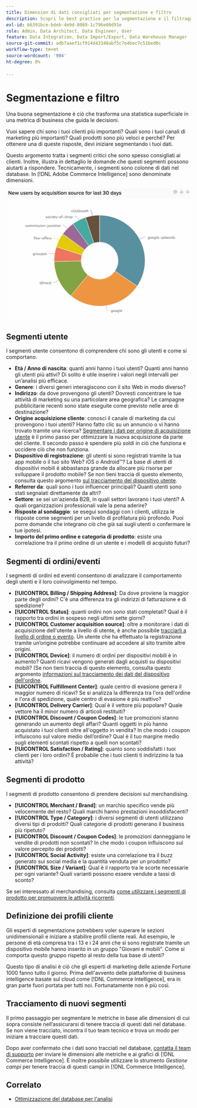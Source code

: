 ```yaml
---
title: Dimension di dati consigliati per segmentazione e filtro
description: Scopri le best practice per la segmentazione e il filtraggio.
exl-id: 66391bce-bdeb-4e9d-8089-1c796e00d91e
role: Admin, Data Architect, Data Engineer, User
feature: Data Integration, Data Import/Export, Data Warehouse Manager
source-git-commit: adb7aaef1cf914d43348abf5c7e4bec7c51bed0c
workflow-type: tm+mt
source-wordcount: '904'
ht-degree: 0%

---
```


# Segmentazione e filtro

Una buona segmentazione è ciò che trasforma una statistica superficiale in una metrica di business che guida le decisioni.

Vuoi sapere chi sono i tuoi clienti più importanti? Quali sono i tuoi canali di marketing più importanti? Quali prodotti sono più veloci e perché? Per ottenere una di queste risposte, devi iniziare segmentando i tuoi dati.

Questo argomento tratta i segmenti critici che sono spesso consigliati ai clienti. Inoltre, illustra in dettaglio le domande che questi segmenti possono aiutarti a rispondere. Tecnicamente, i segmenti sono colonne di dati nel database. In [!DNL Adobe Commerce Intelligence] sono denominate dimensioni.

![](../../mbi/assets/mbi-critical-segments.png)


## Segmenti utente

I segmenti utente consentono di comprendere chi sono gli utenti e come si comportano.

* **Età / Anno di nascita**: quanti anni hanno i tuoi utenti? Quanti anni hanno gli utenti più attivi? Di solito è utile inserire i valori negli intervalli per un’analisi più efficace.
* **Genere**: i diversi generi interagiscono con il sito Web in modo diverso?
* **Indirizzo**: da dove provengono gli utenti? Dovresti concentrare le tue attività di marketing su una particolare area geografica? Le campagne pubblicitarie recenti sono state eseguite come previsto nelle aree di destinazione?
* **Origine acquisizione cliente**\: conosci il canale di marketing da cui provengono i tuoi utenti? Hanno fatto clic su un annuncio o vi hanno trovato tramite una ricerca? [Segmentare i dati per origine di acquisizione utente](../data-analyst/analysis/google-track-user-acq.md) è il primo passo per ottimizzare la nuova acquisizione da parte del cliente. Il secondo passo è spendere più soldi in ciò che funziona e uccidere ciò che non funziona.
* **Dispositivo di registrazione**: gli utenti si sono registrati tramite la tua app mobile o il tuo sito Web? iOS o Android™? La base di utenti di dispositivi mobili è abbastanza grande da allocare più risorse per sviluppare il prodotto mobile? Se non tieni traccia di questo elemento, consulta questo argomento [sul tracciamento del dispositivo utente](../data-analyst/analysis/track-usr-dev-browser.md).
* **Referrer da**: quali sono i tuoi influencer principali? Quanti utenti sono stati segnalati direttamente da altri?
* **Settore**: se sei un&#39;azienda B2B, in quali settori lavorano i tuoi utenti? A quali organizzazioni professionali vale la pena aderire?
* **Risposte al sondaggio**: se esegui sondaggi con i clienti, utilizza le risposte come segmenti per un livello di profilatura più profondo. Puoi porre domande che integrano ciò che già sai sugli utenti o confermare le tue ipotesi.
* **Importo del primo ordine e categoria di prodotto**: esiste una correlazione tra il primo ordine di un utente e i modelli di acquisto futuri?

## Segmenti di ordini/eventi

I segmenti di ordini ed eventi consentono di analizzare il comportamento degli utenti e il loro coinvolgimento nel tempo.

* **[!UICONTROL Billing / Shipping Address]**: Da dove proviene la maggior parte degli ordini? C&#39;è una differenza tra gli indirizzi di fatturazione e di spedizione?
* **[!UICONTROL Status]**: quanti ordini non sono stati completati? Qual è il rapporto tra ordini in sospeso negli ultimi sette giorni?
* **[!UICONTROL Customer acquisition source]**: oltre a monitorare i dati di acquisizione dell&#39;utente a livello di utente, è anche possibile [tracciarli a livello di ordine o evento](../data-analyst/analysis/google-track-user-acq.md). Un utente che ha effettuato la registrazione tramite un’origine potrebbe continuare ad accedere al sito tramite altre origini.
* **[!UICONTROL Device]**: il numero di ordini per dispositivi mobili è in aumento? Quanti ricavi vengono generati dagli acquisti su dispositivi mobili? (Se non tieni traccia di questo elemento, consulta questo argomento [informazioni sul tracciamento dei dati del dispositivo dell&#39;ordine](../data-analyst/analysis/track-usr-dev-browser.md).
* **[!UICONTROL Fulfillment Center]**: quale centro di evasione genera il maggior numero di ricavi? Se si analizza la differenza tra l&#39;ora dell&#39;ordine e l&#39;ora di spedizione, quale centro di evasione è più reattivo?
* **[!UICONTROL Delivery Carrier]**: Qual è il vettore più popolare? Quale vettore ha il minor numero di articoli restituiti?
* **[!UICONTROL Discount / Coupon Codes]**: le tue promozioni stanno generando un aumento degli affari? Quanti oggetti in più hanno acquistato i tuoi clienti oltre all&#39;oggetto in vendita? In che modo i coupon influiscono sul valore medio dell’ordine? Qual è il tuo margine medio sugli elementi scontati rispetto a quelli non scontati?
* **[!UICONTROL Satisfaction / Rating]**: quanto sono soddisfatti i tuoi clienti per i loro ordini? È probabile che i tuoi clienti ti indirizzino la tua attività?

## Segmenti di prodotto

I segmenti di prodotto consentono di prendere decisioni sul merchandising.

* **[!UICONTROL Merchant / Brand]**: un marchio specifico vende più velocemente del resto? Quali marchi hanno prestazioni insoddisfacenti?
* **[!UICONTROL Type / Category]**: i diversi segmenti di utenti utilizzano diversi tipi di prodotti? Quali categorie di prodotti generano il business più ripetuto?
* **[!UICONTROL Discount / Coupon Codes]**: le promozioni danneggiano le vendite di prodotti non scontati? In che modo i coupon influiscono sul valore percepito dei prodotti?
* **[!UICONTROL Social Activity]**: esiste una correlazione tra il buzz generato sui social media e la quantità venduta per un prodotto?
* **[!UICONTROL Size / Variant]**: Qual è il rapporto tra le scorte necessarie per ogni variante? Quali varianti possono essere vendute a tassi di sconto?

Se sei interessato al merchandising, consulta [come utilizzare i segmenti di prodotto per promuovere le attività ricorrenti](../data-analyst/analysis/most-value-source-channel.md).

## Definizione dei profili cliente

Gli esperti di segmentazione potrebbero voler superare le sezioni unidimensionali e iniziare a stabilire profili cliente reali. Ad esempio, le persone di età compresa tra i 13 e i 24 anni che si sono registrate tramite un dispositivo mobile hanno inserito in un gruppo &quot;Giovani e mobili&quot;. Come si comporta questo gruppo rispetto al resto della tua base di utenti?

Questo tipo di analisi è ciò che gli esperti di marketing delle aziende Fortune 1000 fanno tutto il giorno. Prima dell&#39;avvento delle piattaforme di business intelligence basate sul cloud come [!DNL Commerce Intelligence], era in gran parte fuori portata per tutti noi. Fortunatamente non è più così.

## Tracciamento di nuovi segmenti

Il primo passaggio per segmentare le metriche in base alle dimensioni di cui sopra consiste nell’assicurarsi di tenere traccia di questi dati nel database. Se non viene tracciato, incontra il tuo team tecnico e trova un modo per iniziare a tracciare questi dati.

Dopo aver confermato che i dati sono tracciati nel database, [contatta il team di supporto](https://experienceleague.adobe.com/docs/commerce-knowledge-base/kb/troubleshooting/miscellaneous/mbi-service-policies.html) per inviare le dimensioni alle metriche e ai grafici di [!DNL Commerce Intelligence]. È inoltre possibile utilizzare lo strumento *Gestione campi* per tenere traccia di questi campi in [!DNL Commerce Intelligence].

## Correlato

* [Ottimizzazione del database per l&#39;analisi](../best-practices/opt-db-analysis.md)
